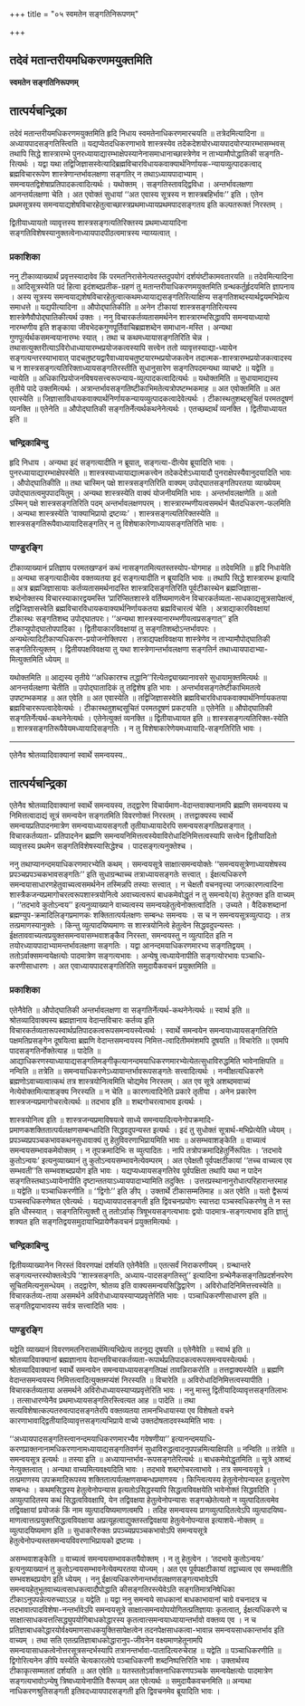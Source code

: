 +++
title = "०५ स्वमतेन सङ्गतिनिरूपणम्"

+++


## तदेवं मतान्तरीयमधिकरणमयुक्तमिति

**स्वमतेन सङ्गतिनिरूपणम्**

## **तात्पर्यचन्द्रिका**

तदेवं मतान्तरीयमधिकरणमयुक्तमिति हृदि निधाय स्वमतेनाधिकरणमारचयति ॥ तत्रेदमित्यादिना ॥ अध्यायपादसङ्गतिस्त्विति ॥ यद्यप्येतदधिकरणाभावे शास्त्रस्येव तदेकदेशयोरध्यायपादयोरप्यारम्भासम्भवस् तथापि सिद्धे शास्त्रारम्भे पुनरध्यायाद्यारम्भाक्षेपस्यानेनासमाधानाच्छास्त्रेणेव न ताभ्यामौपोद्धातिकी सङ्गति-रित्यर्थः । यद्वा यथा तद्विजिज्ञासस्वेत्यादिब्रह्मविचारविधायकवाक्यार्थनिर्णायक-न्यायव्युत्पादकत्वाद् ब्रह्मविचाररूपेण शास्त्रेणान्तर्भावलक्षणा सङ्गतिर् न तथाऽध्यायपादाभ्याम् । समन्वयतद्विशेषाप्रतिपादकत्वादित्यर्थः । यथोक्तम् । सङ्गतिस्तावद्द्विविधा । अन्तर्भावलक्षणा आनन्तर्यलक्षणा चेति । अत एवोक्तं सुधायां ‘‘अत एवास्य सूत्रस्य न शास्त्रबहिर्भावः’’ इति । एतेन प्रथमसूत्रस्य समन्वयाद्यशेषविचारहेतुत्वाच्छास्त्रप्रथमाध्यायप्रथमपादसङ्गतय इति कल्पतरूक्तं निरस्तम् ।

द्वितीयाध्यायतो व्यावृत्तस्य शास्त्रसङ्गत्यतिरिक्तस्य प्रथमाध्यायादिना सङ्गतिविशेषस्यानुक्तत्वेनाध्यायपादपीठत्वमात्रस्य न्याय्यत्वात् ।

### **प्रकाशिका**

ननु टीकाव्याख्यार्थं प्रवृत्तस्यादावेव किं परमतनिरासेनेत्यतस्तदुपयोगं दर्शयंष्टीकामवतारयति ॥ तदेवमित्यादिना ॥ आदिसूत्रस्येति पदं हित्वा इदंशब्दप्रतीक-ग्रहणं तु मतान्तरीयाधिकरणमयुक्तमिति ग्रन्थकर्तुर्हृदयमिति ज्ञापनाय । अस्य सूत्रस्य समन्वयाद्यशेषविचारहेतुत्वात्कथमध्यायाद्यसङ्गतिरित्याक्षिप्य सङ्गतिशब्दस्यार्थद्वयमभिप्रेत्य समाधत्ते ॥ यद्यपीत्यादिना ॥ औपोद्घातिकीति ॥ अनेन टीकायां शास्त्रसङ्गतिरित्यस्य शास्त्रेणैवौपोद्घातिकीत्यर्थ उक्तः । ननु विचारकर्तव्यतासमर्थनेन शास्त्रारम्भसिद्धावपि समन्वयाध्यायो नारम्भणीय इति शङ्काया जीवभेदकगुणपूर्तिवाचिब्रह्मशब्देन समाधान-मस्ति । अन्यथा गुणपूर्त्यर्थकसमन्वयानारम्भः स्यात् । तथा च कथमध्यायासङ्गतिरिति चेन्न । तथासत्युक्तरीत्याऽविरोधाध्यायारम्भप्रयोजकत्वस्यापि सत्त्वेन ततो व्यावृत्तस्याद्या-ध्यायेन सङ्गत्यन्तरस्याभावात् पादचतुष्टयद्वारैवाध्यायचतुष्टयारम्भप्रयोजकत्वेन तदात्मक-शास्त्रारम्भप्रयोजकत्वादस्य च न शास्त्रसङ्गत्यतिरिक्ताध्यायसङ्गतिरस्तीति सुधानुसारेण सङ्गतिपदमन्यथा व्याचष्टे ॥ यद्वेति ॥ न्यायेति ॥ अधिकारिप्रयोजनविषयसत्त्वरूपन्याय-व्युत्पादकत्वादित्यर्थः ॥ यथोक्तमिति ॥ सुधायामाद्यस्य तृतीये पादे उक्तमित्यर्थः । अत्रान्तर्भावसङ्गतिष्टीकाभिमतेत्यत्रोपष्टम्भकमाह ॥ अत एवोक्तमिति ॥ अत एवास्येति ॥ जिज्ञासाविधायकवाक्यार्थनिर्णायकन्यायव्युत्पादकत्वादेवेत्यर्थः । टीकास्थतुशब्दसूचितं परमतदूषणं व्यनक्ति ॥ एतेनेति ॥ औपोद्घातिकी सङ्गतिर्नेत्यर्थकथनेनेत्यर्थः । एतच्छब्दार्थं व्यनक्ति । द्वितीयाध्यायत इति ॥

### **चन्द्रिकाबिन्दु**

हृदि निधाय । अन्यथा इदं सङ्गत्यादीति न ब्रूयात्, सङ्गत्या-दीत्येव ब्रूयादिति भावः । पुनरध्यायाद्यारम्भाक्षेपस्येति ॥ शास्त्रस्याध्यायाद्यात्मकत्त्वेन तदेकदेशेऽध्यायादौ पुनराक्षेपस्यैवानुदयादिति भावः । औपोद्घातिकीति ॥ तथा चास्मिन् पक्षे शास्त्रसङ्गतिरिति वाक्यम् उपोद्घातसङ्गतिपरतया व्याख्येयम् उपोद्घातत्वमुपपादयितुम् । अन्यथा शास्त्रस्येति वाक्यं योजनीयमिति भावः । अन्तर्भावलक्षणेति ॥ अतो ऽस्मिन् पक्षे शास्त्रसङ्गतिरिति पदम् अन्तर्भावलक्षणपरम् । शास्त्रारम्भणीयत्वसमर्थनं चैतदधिकरण-फलमिति । अन्यथा शास्त्रस्येति ‘वाक्याभिप्रायो द्रष्टव्यः’ । शास्त्रसङ्गत्यतिरिक्तस्येति ॥ शास्त्रसङ्गतिरूपैवाध्यायादिसङ्गतिर् न तु विशेषाकारेणाध्यायसङ्गतिरिति भावः ।

### **पाण्डुरङ्गि**

टीकाव्याख्यानं प्रतिज्ञाय परमतखण्डनं कथं नासङ्गतमित्यतस्तस्योप-योगमाह ॥ तदेवमिति ॥ हृदि निधायेति ॥ अन्यथा सङ्गत्यादीत्येव वक्तव्यतया इदं सङ्गत्यादीति न ब्रूयादिति भावः ॥ तथापि सिद्धे शास्त्रारम्भ इत्यादि ॥ अत्र ब्रह्मजिज्ञासायाः कर्तव्यतासमर्थनादस्ति शास्त्रादिसङ्गतिरिति पूर्वटीकास्थेन ब्रह्मजिज्ञासा-शब्देनोक्तस्य विचारस्याकारद्वयमस्ति ‘प्रारिप्सितशास्त्रे वर्तिष्यमाणत्वेन विचारकर्तव्यता-साधकाद्यसूत्रसापेक्षत्वं, तद्विजिज्ञासस्वेति ब्रह्मविचारविधायकवाक्यार्थनिर्णायकतया ब्रह्मविचारत्वं चेति । अत्राद्याकारविवक्षायां टीकास्थः सङ्गतिशब्द उपोद्घातपरः। ‘‘अन्यथा शास्त्रस्यानारम्भणीयत्वप्रसङ्गात्’’ इति टीकाप्युपोद्घातोपपादिका । द्वितीयाकारविवक्षायां तु सङ्गतिशब्दोऽन्तर्भावपरः । अन्यथेत्यादिटीकाप्यधिकरण-प्रयोजनोक्तिपरा । तत्राद्यपक्षविवक्षया शास्त्रेणेव न ताभ्यामौपोद्घातिकी सङ्गतिरित्युक्तम् । द्वितीयपक्षविवक्षया तु यथा शास्त्रेणान्तर्भावलक्षणा सङ्गतिर्न तथाध्यायपादाभ्या-मित्युक्तमिति ध्येयम् ॥

यथोक्तमिति ॥ आद्यस्य तृतीये ‘‘अधिकारश्च तद्धानि’’रित्येतद्व्याख्यानावसरे सुधायामुक्तमित्यर्थः ॥ आनन्तर्यलक्षणा चेतीति ॥ उपोद्घातादिकं तु तद्विशेष इति भावः । अन्तर्भावसङ्गतेष्टीकाभिमतत्वे उपष्टम्भकमाह ॥ अत एवेति ॥ अत एवास्येति ॥ तद्विजिज्ञासस्वेति ब्रह्मविचारविधायकवाक्यार्थनिर्णायकतया ब्रह्मविचाररूपत्वादेवेत्यर्थः । टीकास्थतुशब्दसूचितं परमतदूषणं प्रकटयति ॥ एतेनेति ॥ औपोद्घातिकी सङ्गतिर्नेत्यर्थ-कथनेनेत्यर्थः । एतेनेत्युक्तं व्यनक्ति ॥ द्वितीयाध्यायत इति ॥ शास्त्रसङ्गत्यतिरिक्त-स्येति ॥ शास्त्रसङ्गतिरूपैवेयमध्यायादिसङ्गतिः । न तु विशेषाकारेणेयमध्यायादि-सङ्गतिरिति भावः ।

------------------------------------------------------------------------

एतेनैव श्रोतव्यादिवाक्यानां स्वार्थे समन्वयस्य..

## **तात्पर्यचन्द्रिका**

एतेनैव श्रोतव्यादिवाक्यानां स्वार्थे समन्वयस्य, तद्द्वारेण विचार्यमाण-वेदान्तवाक्यानामपि ब्रह्मणि समन्वयस्य च निमित्तत्वादाद्यं सूत्रं समन्वयेन सङ्गतमिति विवरणोक्तं निरस्तम् । तत्तद्वाक्यस्य स्वार्थे समन्वयप्रतिपादनमात्रेण समन्वयाध्यायसङ्गतौ तृतीयाध्यायादेरपि समन्वयसङ्गतिप्रसङ्गात् । विचारकर्तव्यता- प्रतिपादनेन ब्रह्मणि समन्वयनिमित्तत्वस्येवाविरोधादिनिमित्तत्वस्यापि सत्त्वेन द्वितीयादितो व्यावृत्तस्य प्रथमेन सङ्गतिविशेषस्यासिद्धेश्च । पादसङ्गत्यनुक्तेश्च ।

ननु तथाप्यानन्दमयाधिकरणमारभ्येति कथम् । समन्वयसूत्रे साक्षात्समन्वयोक्तेः ‘‘समन्वयसूत्रेणाध्यायशेषस्य प्रपञ्चप्रपञ्चकभावसङ्गतिः’’ इति सुधाग्रन्थाच्च तत्राध्यायसङ्गतेः सत्त्वात् । ईक्षत्यधिकरणे समन्वयासाधारणहेतुवाच्यत्वसमर्थनेन तस्मिन्नपि तस्याः सत्त्वात् । न चेक्षतौ वचनवृत्त्या जगत्कारणत्वादिना शास्त्रैकजन्यप्रमागोचरत्वरूपशास्त्रयोनित्वे अवाच्यत्वरूपं बाधकमेवोद्धृतं न तु समन्वये(य) हेतुरुक्त इति वाच्यम् । ‘‘तदभावे कुतोऽन्वय’’ इत्यनुव्याख्याने वाच्यत्वस्य समन्वयहेतुत्वेनोक्तत्वादिति । उच्यते । वैदिकशब्दानां ब्रह्मण्युप-क्रमादिलिङ्गप्रमाणकः शक्तितात्पर्यलक्षणः सम्बन्धः समन्वयः । स च न समन्वयसूत्रव्युत्पाद्यः । तत्र तत्प्रमाणस्यानुक्तेः । किन्तु व्युत्पादयिष्यमाणः स शास्त्रयोनित्वे हेतुत्वेन सिद्धवदुपन्यस्तः । ईक्षताववाच्यत्वप्रयुक्तसमन्वयासम्भवाशङ्कैव निरस्ता, समन्वयस्तु न व्युत्पादित इति न तयोरध्यायपादाभ्यामन्तर्भावलक्षणा सङ्गतिः । यद्वा आनन्दमयाधिकरणमारभ्य सङ्गतिद्वयम् । ततोऽर्वाक्समन्वयेक्षत्योः पादमात्रेण सङ्गत्यभावः । अन्येषु त्वध्यायेनापीति सङ्गत्योरभावः पञ्चाधि-करणीसाधारणः । अत एवाध्यायपादसङ्गतिरिति समुदायैकवचनं प्रयुक्तमिति ॥

### **प्रकाशिका**

एतेनैवेति ॥ औपोद्घातिकी अन्तर्भावलक्षणा वा सङ्गतिर्नेत्यर्थ-कथनेनेत्यर्थः ॥ स्वार्थ इति ॥ श्रोतव्यादिवाक्यस्य ब्रह्मज्ञानाय वेदान्तविचारः कर्तव्य इति विचारकर्तव्यतारूपस्वार्थप्रतिपादकत्वरूपसमन्वयस्येत्यर्थः । स्वार्थे समन्वयेन समन्वयाध्यायसङ्गतिरिति पक्षमतिप्रसङ्गेन दूषयित्वा ब्रह्मणि वेदान्तसमन्वयस्य निमित्त-त्वादितीममंशमपि दूषयति ॥ विचारेति ॥ एवमपि पादसङ्गतिर्नोक्तेत्याह ॥ पादेति ॥ आद्याधिकरणस्याध्यायाद्यसङ्गतिमङ्गीकृत्यानन्दमयाधिकरणमारभ्येत्येतत्सुधाविरुद्धमिति भावेनाक्षिपति ॥ नन्विति ॥ तत्रेति ॥ समन्वयाधिकरणेऽध्यायान्तर्भावरूपसङ्गतेः सत्त्वादित्यर्थः । नन्वीक्षत्यधिकरणे ब्रह्मणोऽवाच्यत्वात्कथं तत्र शास्त्रयोनित्वमिति चोद्यमेव निरस्तम् । अत एव सूत्रे अशब्दमवाच्यं नेत्येवोक्तमित्याशङ्क्य निरस्यति ॥ न चेति ॥ कारणत्वादिनेति प्रकारे तृतीया । अनेन प्रकारेण शास्त्रजन्यप्रमागोचरत्वेत्यर्थः ॥ तदभाव इति ॥ शब्दगोचरत्वाभाव इत्यर्थः ।

शास्त्रयोनित्व इति ॥ शास्त्रजन्यप्रमाविषयत्वे साध्ये समन्वयादित्यनेनोपक्रमादि-प्रमाणकशक्तितात्पर्यलक्षणसम्बन्धादिति सिद्धवदुपन्यस्त इत्यर्थः । इदं तु सुधोक्तं सूत्रार्थ-मभिप्रेत्येति ध्येयम् । प्रपञ्च्यप्रपञ्चकभावकथनसुधावाक्यं तु हेतुविवरणाभिप्रायमिति भावः ॥ असम्भवाशङ्केति ॥ वाच्यत्वं समन्वयसम्भावकमेवोक्तम् । न तूपक्रमादिभिः स व्युत्पादितः । नापि तत्रोपक्रमादिहेतुर्निरूपितः । ‘तदभावे कुतोऽन्वयः’ इत्यनुव्याख्यानं तु कुतोऽन्वयसम्भावनेत्येवम्परम् । अत एवेक्षतौ पूर्वपक्षटीकायां ‘‘तच्च वाच्यत्व एव सम्भवती’’ति सम्भवशब्दप्रयोग इति भावः । यद्यप्यध्यायसङ्गतिरेव पूर्वपक्षिता तथापि यथा न पादेन सङ्गतिस्तथाऽध्यायेनापीति दृष्टान्ततयाऽध्यायपादाभ्यामिति तदुक्तिः । उत्तरप्रस्थानानुरोधात्परिहारान्तरमाह ॥ यद्वेति ॥ पञ्चाधिकरणीति ॥ ‘‘द्विगोः’’ इति ङीप् । उक्तार्थे टीकासम्मतिमाह ॥ अत एवेति ॥ यतो द्वैरूप्यं पञ्चस्वधिकरणेष्वत एवेत्यर्थः । यद्यध्यायपादसङ्गती इति द्विवचनप्रयोगः स्यात्तदा पञ्चस्वधिकरणेषु ते न स्त इति धीस्स्यात् । सङ्गतिरित्युक्तौ तु ततोऽर्वाक् त्रिषूभयसङ्गत्यभावः द्वयोः पादमात्र-सङ्गत्यभाव इति ज्ञातुं शक्यत इति सङ्गतिद्वयसमुदायाभिप्रायेणैकवचनं प्रयुक्तमित्यर्थः ।

### **चन्द्रिकाबिन्दु**

द्वितीयव्याख्यानेन निरस्तं विवरणपक्षं दर्शयति एतेनैवेति ॥ एतत्सर्वं निराकरणीयम् । ग्रन्थान्तरे सङ्गत्यन्तरस्योक्तत्वेऽपि ‘‘शास्त्रसङ्गतिः, अध्याय-पादसङ्गतिस्तु’’ इत्यादिना ग्रन्थेनैकसङ्गतिप्रदर्शनपरेण सूचितमित्यनुसन्धेयम् । तद्द्वारेण, श्रोतव्य इति वाक्यसमन्वयसिद्धिद्वारेण । अविरोधादिनिमित्तत्त्वस्येति ॥ विचारकर्तव्य-ताया असमर्थने अविरोधाध्यायस्याप्यप्रवृत्तेरिति भावः । पञ्चाधिकरणीसाधारण इति ॥ सङ्गतिद्वयाभावस्य सर्वत्र सत्त्वादिति भावः ।

### **पाण्डुरङ्गि**

यद्वेति व्याख्यानं विवरणमतनिरासार्थमित्यभिप्रेत्य तदनूद्य दूषयति ॥ एतेनैवेति ॥ स्वार्थ इति ॥ श्रोतव्यादिवाक्यानां ब्रह्मज्ञानाय वेदान्तविचारकर्तव्यता-रूपार्थप्रतिपादकत्वरूपसमन्वयस्येत्यर्थः । श्रोतव्यादिवाक्यानां स्वार्थे समन्वयेन समन्वयाध्यायसङ्गतिपक्षं तावन्निराकरोति ॥ तत्तद्वाक्यस्येति ॥ ब्रह्मणि वेदान्तसमन्वयस्य निमित्तत्वादित्युक्तमप्यंशं निरस्यति ॥ विचारेति ॥ अविरोधादिनिमित्तत्वस्यापीति । विचारकर्तव्यताया असमर्थने अविरोधाध्यायस्याप्यप्रवृत्तेरिति भावः । ननु मास्तु द्वितीयादिव्यावृत्तसङ्गतिलाभः । तत्साधारण्येनैव प्रथमाध्यायसङ्गतिरस्त्वित्यत आह ॥ पादेति ॥ तथा सत्यविशेषात्कल्पतरुवत्पादसङ्गतेरपि वक्तव्यतया तामनभिधायास्या एव विशेषतो वचने कारणाभावाद्द्वितीयादिव्यावृत्तसङ्गत्यभिप्राये वाच्ये उक्तदोषतादवस्थ्यमिति भावः ।

‘‘अध्यायपादसङ्गतिस्त्वानन्दमयाधिकरणमारभ्यैव गवेषणीया’’ इत्यानन्दमयाधि-करणप्राक्तनानामधिकरणानामध्यायाद्यसङ्गतिवर्णनं सुधाविरुद्धत्वादनुपपन्नमित्याक्षिपति ॥ नन्विति ॥ तत्रेति ॥ समन्वयसूत्र इत्यर्थः ॥ तस्या इति ॥ अध्यायान्तर्भाव-रूपसङ्गतेरित्यर्थः ॥ बाधकमेवोद्धृतमिति ॥ सूत्रे अशब्दं नेत्युक्तत्वात् । अन्यथा वाच्यमित्यवक्ष्यदिति भावः । तदभावे शब्दगोचरत्वाभावे । तत्र समन्वयसूत्रे । तत्प्रमाणस्य उपक्रमादिरूपस्य शक्तितात्पर्यलक्षणसम्बन्धप्रमाणस्य । किन्त्वित्यस्य हेतुत्वेनोपन्यस्त इत्युत्तरेण सम्बन्धः । कथमसिद्धस्य हेतुत्वेनोपन्यास इत्यतोऽसिद्धस्यापि सिद्धत्वविवक्षयेति भावेनोक्तं सिद्धवदिति । अव्युत्पादितस्य कथं सिद्धत्वविवक्षापि, येन तद्विवक्षया हेतुत्वेनोपन्यासः सङ्गच्छेतेत्यतो न व्युत्पादितत्वमेव तद्विवक्षायां प्रयोजकं किं नाम व्युत्पादयिष्यमाणत्वमपि । तदिह समन्वयस्य प्रागव्युत्पादितत्वेऽपि व्युत्पादयिष्य-माणत्वात्तत्प्रयुक्तसिद्धत्वविवक्षाया अप्रत्यूहत्वाद्युक्तस्तद्विवक्षया हेतुत्वेनोपन्यास इत्याशये-नोक्तम् ॥ व्युत्पादयिष्यमाण इति ॥ सुधाकारैरुक्तः प्रपञ्च्यप्रपञ्चकभावोऽपि समन्वयसूत्रे हेतुत्वेनोपन्यस्तसमन्वयविवरणाभिप्रायको द्रष्टव्यः ।

असम्भवाशङ्केति ॥ वाच्यत्वं समन्वयसम्भावकतयैवोक्तम् । न तु हेतुत्वेन । ‘तदभावे कुतोऽन्वयः’ इत्यनुव्याख्यानं तु कुतोऽन्वयसम्भावनेत्येवम्परतया योज्यम् । अत एव पूर्वपक्षटीकायां तद्वाच्यत्व एव सम्भवतीति सम्भवशब्दप्रयोग इति ध्येयम् । ननु ईक्षत्यधिकरणेनान्तर्भावलक्षणसङ्गत्यभावेऽपि समन्वयहेतुभूतवाच्यत्वसाधकत्वादौपोद्धाति कीसङ्गतिरस्त्येवेऽति सङ्गतिमात्रनिषेधिका टीकाऽनुपपन्नेत्यरुच्याऽऽह ॥ यद्वेति ॥ यद्वा ननु समन्वये साधकानां बाधकाभावानां चाग्रे वचनादत्र च तदभावात्पादविशेषा-नन्तर्भावेऽपि समन्वयसूत्रे साक्षात्समन्वयोपयोगितत्प्रतिज्ञायाः कृतत्वात्, ईक्षत्यधिकरणे च साक्षात्साधकवत्तत्सिद्ध्युपयोगिबाधकोद्धारस्य कृतत्वात्समन्वयाध्यायान्तर्भावो वक्तव्य एव । न च प्रतिज्ञाबाधकोद्धारयोर्वक्ष्यमाणसाधकयुक्तिसापेक्षत्वेन तदनपेक्षसाधकत्वा-भावान्न समन्वयसाधकान्तर्भाव इति वाच्यम् । तथा सति एतत्प्रतिज्ञाबाधकोद्धारानुप-जीवनेन वक्ष्यमाणहेतूनामपि समन्वयासाधकत्वेनोत्तरसूत्रसन्दर्भस्यापि तत्रानन्तर्भावा-पातादित्यरुचेराह ॥ यद्वेति ॥ पञ्चाधिकरणीति ॥ द्विगोरित्यनेन ङीपि यस्येति चेत्यकारलोपे पञ्चाधिकरणी शब्दनिष्पत्तिरिति भावः । उक्तार्थस्य टीकाकृत्सम्मततां दर्शयति ॥ अत एवेति ॥ यतस्ततोऽर्वाक्तनाधिकरणपञ्चके समन्वयेक्षत्योः पादमात्रेण सङ्गत्यभावोऽन्येषु त्रिष्वध्यायेनापीति वैरूप्यम् अत एवेत्यर्थः ॥ समुदायैकवचनमिति ॥ अन्यथा नाधिकरणश्रुतिसङ्गती इतिवदध्यायपादसङ्गती इति द्विवचनमेव ब्रूयादिति भावः ।

